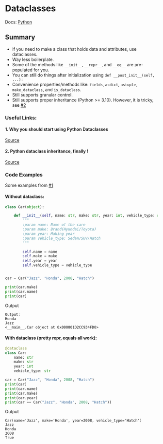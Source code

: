 # Dataclasses

Docs: [Python](https://docs.python.org/3/library/dataclasses.html)

## Summary

* If you need to make a class that holds data and attributes, use dataclasses.
* Way less boilerplate.
* Some of the methods like `__init__`, `__repr__`, and `__eq__` are pre-populated for you.
* You can still do things after initialization using `def __post_init__(self, ...):`
* Convenience properties/methods like: `fields`, `asdict`, `astuple`, `make_dataclass`, and `is_dataclass`.
* Still supports granular control.
* Still supports proper inheritance (Python >= 3.10). However, it is tricky, see [#2](#2-python-dataclass-inheritance-finally)

### Useful Links:
#### 1. Why you should start using Python Dataclasses
[Source](https://python.plainenglish.io/why-you-should-start-using-pythons-dataclasses-cd6a73ae5614)  

#### 2. Python dataclass inheritance, finally ! 
[Source](https://medium.com/@aniscampos/python-dataclass-inheritance-finally-686eaf60fbb5)

### Code Examples
Some examples from [#1](#1-why-you-should-start-using-python-dataclasses)

#### **Without dataclass**:
```python
class Car(object):

    def __init__(self, name: str, make: str, year: int, vehicle_type: str):
        """
        :param name: Name of the care
        :param make: Brand(Hyundai/Toyota)
        :param year: Making year
        :param vehicle_type: Sedan/SUV/Hatch
        """

        self.name = name
        self.make = make
        self.year = year
        self.vehicle_type = vehicle_type


car = Car("Jazz", "Honda", 2008, "Hatch")

print(car.make)
print(car.name)
print(car)
```
Output
```shell
Output:
Honda
Jazz
<__main__.Car object at 0x000001D2CC934FD0>
```

#### **With dataclass (pretty repr, equals all work)**:
```python
@dataclass
class Car:
    name: str
    make: str
    year: int
    vehicle_type: str

car = Car("Jazz", "Honda", 2008, "Hatch")
print(car)
print(car.name)
print(car.make)
print(car.year)
print(car == Car("Jazz", "Honda", 2008, "Hatch"))
```
Output
```shell
Car(name='Jazz', make='Honda', year=2008, vehicle_type='Hatch')
Jazz
Honda
2008
True
```
